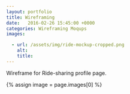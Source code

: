 ```yaml
---
layout: portfolio
title: Wireframing
date:   2016-02-26 15:45:00 +0000
categories: Wireframing Moqups 
images:

  - url: /assets/img/ride-mockup-cropped.png
    alt: 
    title: 
---
```


Wireframe for Ride-sharing profile page.

{% assign image = page.images[0] %}
